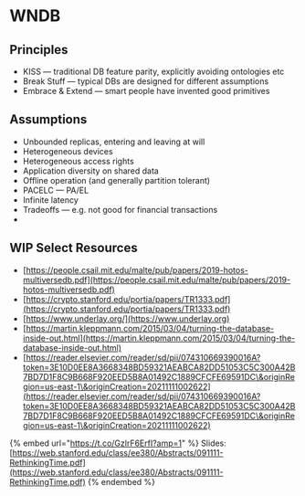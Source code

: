 # WNDB

## Principles

* KISS — traditional DB feature parity, explicitly avoiding ontologies etc
* Break Stuff — typical DBs are designed for different assumptions
* Embrace & Extend — smart people have invented good primitives

## Assumptions

* Unbounded replicas, entering and leaving at will
* Heterogeneous devices
* Heterogeneous access rights
* Application diversity on shared data
* Offline operation (and generally partition tolerant)
* PACELC — PA/EL
* Infinite latency
* Tradeoffs — e.g. not good for financial transactions
*

## WIP Select Resources

* [https://people.csail.mit.edu/malte/pub/papers/2019-hotos-multiversedb.pdf](https://people.csail.mit.edu/malte/pub/papers/2019-hotos-multiversedb.pdf)
* [https://crypto.stanford.edu/portia/papers/TR1333.pdf](https://crypto.stanford.edu/portia/papers/TR1333.pdf)
* [https://www.underlay.org/](https://www.underlay.org)
* [https://martin.kleppmann.com/2015/03/04/turning-the-database-inside-out.html](https://martin.kleppmann.com/2015/03/04/turning-the-database-inside-out.html)
* [https://reader.elsevier.com/reader/sd/pii/074310669390016A?token=3E10D0EE8A3668348BD59321AEABCA82DD51053C5C300A42B7BD7D1F8C9B668F920EED5B8A01492C1889CFCFE69591DC\&originRegion=us-east-1\&originCreation=20211111002622](https://reader.elsevier.com/reader/sd/pii/074310669390016A?token=3E10D0EE8A3668348BD59321AEABCA82DD51053C5C300A42B7BD7D1F8C9B668F920EED5B8A01492C1889CFCFE69591DC\&originRegion=us-east-1\&originCreation=20211111002622)

{% embed url="https://t.co/GzlrF6ErfI?amp=1" %}
Slides: [https://web.stanford.edu/class/ee380/Abstracts/091111-RethinkingTime.pdf](https://web.stanford.edu/class/ee380/Abstracts/091111-RethinkingTime.pdf)
{% endembed %}
